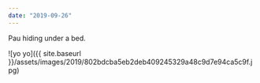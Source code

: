 ```yaml
---
date: "2019-09-26"
---
```


Pau hiding under a bed.

![yo yo]({{ site.baseurl }}/assets/images/2019/802bdcba5eb2deb409245329a48c9d7e94ca5c9f.jpg)
